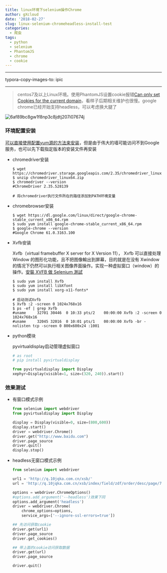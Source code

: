 ```yaml
---
title: linux环境下selenium操作Chrome
author: gXcloud
date: '2018-02-27'
slug: linux-selenium-chromeheadless-install-test
categories:
  - 爬虫
tags:
  - python
  - selenium
  - PhantomJS
  - chrome
  - cookie
---
```


---
typora-copy-images-to: ipic

---



> centos7及以上Linux环境。使用PhantomJS设置cookie报错[Can only set Cookies for the current domain](https://github.com/ariya/phantomjs/issues/14228)，看样子后期相关维护也很慢。google chrome已经开始支持headless，可以考虑换大腿了

![6af89bc8gw1f8np3c8jdtj207i07674j](https://ws1.sinaimg.cn/large/006tNc79gy1fouu37p1zvj307i076q34.jpg)

### 环境配置安装

[可以直接使用配置yum源的方法来安装](https://tecadmin.net/install-google-chrome-in-centos-rhel-and-fedora/)，但是由于伟大的墙可能访问不到Google服务，也可以先下载指定版本的安装文件再安装

- chromedriver安装

  ```shell
  $ wget https://chromedriver.storage.googleapis.com/2.35/chromedriver_linux64.zip
  $ unzip chromedriver_linux64.zip
  $ chromedriver --version 
  #ChromeDriver 2.35.528139

  # 将chromedriver执行文件所在的路径添加到PATH环境变量
  ```

- chromebrowser安装

  ```shell
  $ wget https://dl.google.com/linux/direct/google-chrome-stable_current_x86_64.rpm
  $ sudo yum install google-chrome-stable_current_x86_64.rpm
  $ google-chrome --version 
  #Google Chrome 61.0.3163.100
  ```

- Xvfb安装

  Xvfb（virtual framebuffer X server for X Version 11）， Xvfb 可以直接处理 Window 的图形化功能，且不把图像輸出到屏幕，目的就是在没有 Xwindow的情况下仍然可以执行相关图像界面操作。实现一种虚拟窗口（window）的操作。[安裝 XVFB 做 Selenium 測試](https://www.puritys.me/docs-blog/article-262-%E5%AE%89%E8%A3%9D-XVFB-%E5%81%9A-Selenium-%E6%B8%AC%E8%A9%A6.html)

  ```shell
  $ sudo yum install Xvfb
  $ sudo yum install libXfont
  $ sudo yum install xorg-x11-fonts*

  # 启动测试Xvfb
  $ Xvfb :2 -screen 0 1024x768x16
  $ ps -ef | grep Xvfb
  #uname     32701 30446  0 10:33 pts/2    00:00:00 Xvfb :2 -screen 0 1024x768x16
  #uname     32045 32016  0 10:01 pts/1    00:00:00 Xvfb -br -nolisten tcp -screen 0 800x600x24 :1001
  ```

- python模块

  pyvirtualdisplay启动管理虚拟窗口

  ```python
  # as root
  # pip install pyvirtualdisplay

  from pyvirtualdisplay import Display
  xephyr=Display(visible=1, size=(320, 240)).start()
  ```

  

  

### 效果测试

- 有窗口模式示例

  ```python
  from selenium import webdriver  
  from pyvirtualdisplay import Display  

  display = Display(visible=0, size=(800,600))  
  display.start()  
  driver = webdriver.Chrome()  
  driver.get("http://www.baidu.com")  
  driver.page_source 
  driver.quit()  
  display.stop() 
  ```


- headless无窗口模式示例

  ```python
  from selenium import webdriver  

  url1 = 'http://q.10jqka.com.cn/xsb/'
  url = 'http://q.10jqka.com.cn/xsb/index/field/zdf/order/desc/page/7/ajax/1/'

  options = webdriver.ChromeOptions()
  #options.add_argument('--headless')效果下同
  options.add_argument('headless')
  driver = webdriver.Chrome(
      chrome_options=options,
      service_args=['--ignore-ssl-errors=true']) 

  ## 先访问获取cookie
  driver.get(url1)  
  driver.page_source 
  driver.get_cookies()

  ## 带上面的cookie访问获取数据
  driver.get(url)  
  driver.page_source 

  driver.quit() 
  ```

  

